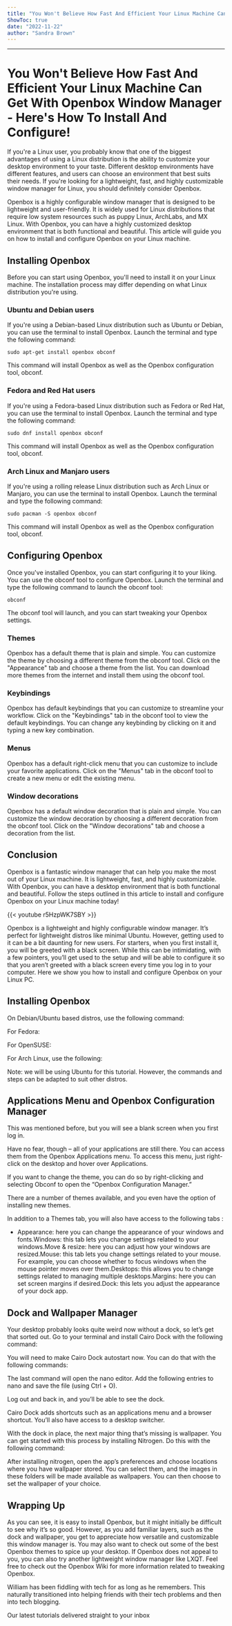 ```yaml
---
title: "You Won't Believe How Fast And Efficient Your Linux Machine Can Get With Openbox Window Manager - Here's How To Install And Configure!"
ShowToc: true 
date: "2022-11-22"
author: "Sandra Brown"
---
```

*****
# You Won't Believe How Fast And Efficient Your Linux Machine Can Get With Openbox Window Manager - Here's How To Install And Configure!

If you're a Linux user, you probably know that one of the biggest advantages of using a Linux distribution is the ability to customize your desktop environment to your taste. Different desktop environments have different features, and users can choose an environment that best suits their needs. If you're looking for a lightweight, fast, and highly customizable window manager for Linux, you should definitely consider Openbox.

Openbox is a highly configurable window manager that is designed to be lightweight and user-friendly. It is widely used for Linux distributions that require low system resources such as puppy Linux, ArchLabs, and MX Linux. With Openbox, you can have a highly customized desktop environment that is both functional and beautiful. This article will guide you on how to install and configure Openbox on your Linux machine.

## Installing Openbox

Before you can start using Openbox, you'll need to install it on your Linux machine. The installation process may differ depending on what Linux distribution you're using.

### Ubuntu and Debian users

If you're using a Debian-based Linux distribution such as Ubuntu or Debian, you can use the terminal to install Openbox. Launch the terminal and type the following command:

```
sudo apt-get install openbox obconf
```

This command will install Openbox as well as the Openbox configuration tool, obconf.

### Fedora and Red Hat users

If you're using a Fedora-based Linux distribution such as Fedora or Red Hat, you can use the terminal to install Openbox. Launch the terminal and type the following command:

```
sudo dnf install openbox obconf
```

This command will install Openbox as well as the Openbox configuration tool, obconf.

### Arch Linux and Manjaro users

If you're using a rolling release Linux distribution such as Arch Linux or Manjaro, you can use the terminal to install Openbox. Launch the terminal and type the following command:

```
sudo pacman -S openbox obconf
```

This command will install Openbox as well as the Openbox configuration tool, obconf.

## Configuring Openbox

Once you've installed Openbox, you can start configuring it to your liking. You can use the obconf tool to configure Openbox. Launch the terminal and type the following command to launch the obconf tool:

```
obconf
```

The obconf tool will launch, and you can start tweaking your Openbox settings.

### Themes

Openbox has a default theme that is plain and simple. You can customize the theme by choosing a different theme from the obconf tool. Click on the "Appearance" tab and choose a theme from the list. You can download more themes from the internet and install them using the obconf tool.

### Keybindings

Openbox has default keybindings that you can customize to streamline your workflow. Click on the "Keybindings" tab in the obconf tool to view the default keybindings. You can change any keybinding by clicking on it and typing a new key combination.

### Menus

Openbox has a default right-click menu that you can customize to include your favorite applications. Click on the "Menus" tab in the obconf tool to create a new menu or edit the existing menu.

### Window decorations

Openbox has a default window decoration that is plain and simple. You can customize the window decoration by choosing a different decoration from the obconf tool. Click on the "Window decorations" tab and choose a decoration from the list.

## Conclusion

Openbox is a fantastic window manager that can help you make the most out of your Linux machine. It is lightweight, fast, and highly customizable. With Openbox, you can have a desktop environment that is both functional and beautiful. Follow the steps outlined in this article to install and configure Openbox on your Linux machine today!

{{< youtube r5HzpWK7SBY >}} 



Openbox is a lightweight and highly configurable window manager. It’s perfect for lightweight distros like minimal Ubuntu. However, getting used to it can be a bit daunting for new users. For starters, when you first install it, you will be greeted with a black screen. While this can be intimidating, with a few pointers, you’ll get used to the setup and will be able to configure it so that you aren’t greeted with a black screen every time you log in to your computer. Here we show you how to install and configure Openbox on your Linux PC.
 
## Installing Openbox
 
On Debian/Ubuntu based distros, use the following command:
 
For Fedora:
 
For OpenSUSE:
 
For Arch Linux, use the following:
 
Note: we will be using Ubuntu for this tutorial. However, the commands and steps can be adapted to suit other distros.
 
## Applications Menu and Openbox Configuration Manager
 
This was mentioned before, but you will see a blank screen when you first log in.
 
Have no fear, though – all of your applications are still there. You can access them from the Openbox Applications menu. To access this menu, just right-click on the desktop and hover over Applications.
 
If you want to change the theme, you can do so by right-clicking and selecting Obconf to open the “Openbox Configuration Manager.”
 
There are a number of themes available, and you even have the option of installing new themes.
 
In addition to a Themes tab, you will also have access to the following tabs :
 
- Appearance: here you can change the appearance of your windows and fonts.Windows: this tab lets you change settings related to your windows.Move & resize: here you can adjust how your windows are resized.Mouse: this tab lets you change settings related to your mouse. For example, you can choose whether to focus windows when the mouse pointer moves over them.Desktops: this allows you to change settings related to managing multiple desktops.Margins: here you can set screen margins if desired.Dock: this lets you adjust the appearance of your dock app.

 
## Dock and Wallpaper Manager
 
Your desktop probably looks quite weird now without a dock, so let’s get that sorted out. Go to your terminal and install Cairo Dock with the following command:
 
You will need to make Cairo Dock autostart now. You can do that with the following commands:
 
The last command will open the nano editor. Add the following entries to nano and save the file (using Ctrl + O).
 
Log out and back in, and you’ll be able to see the dock.
 
Cairo Dock adds shortcuts such as an applications menu and a browser shortcut. You’ll also have access to a desktop switcher.
 
With the dock in place, the next major thing that’s missing is wallpaper. You can get started with this process by installing Nitrogen. Do this with the following command:
 
After installing nitrogen, open the app’s preferences and choose locations where you have wallpaper stored. You can select them, and the images in these folders will be made available as wallpapers. You can then choose to set the wallpaper of your choice.
 
## Wrapping Up
 
As you can see, it is easy to install Openbox, but it might initially be difficult to see why it’s so good. However, as you add familiar layers, such as the dock and wallpaper, you get to appreciate how versatile and customizable this window manager is. You may also want to check out some of the best Openbox themes to spice up your desktop. If Openbox does not appeal to you, you can also try another lightweight window manager like LXQT. Feel free to check out the Openbox Wiki for more information related to tweaking Openbox.
 
William has been fiddling with tech for as long as he remembers. This naturally transitioned into helping friends with their tech problems and then into tech blogging.
 
Our latest tutorials delivered straight to your inbox




